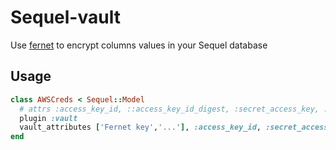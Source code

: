 # Sequel-vault

Use [fernet](https://github.com/fernet/fernet-rb) to encrypt columns values in your Sequel database

## Usage

```ruby
class AWSCreds < Sequel::Model
  # attrs :access_key_id, ::access_key_id_digest, :secret_access_key, :secret_access_key_digest :region, :name
  plugin :vault
  vault_attributes ['Fernet key','...'], :access_key_id, :secret_access_key
end
```
